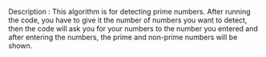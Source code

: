 Description :
This algorithm is for detecting prime numbers. After running the code, you have to give it the number of numbers you want to detect, then the code will ask you for your numbers to the number you entered and after entering the numbers, the prime and non-prime numbers will be shown.

